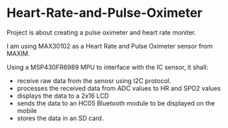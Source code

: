 # Heart-Rate-and-Pulse-Oximeter
Project is about creating a pulse oximeter and heart rate moniter.

I am using MAX30102 as a Heart Rate and Pulse Oximeter sensor from MAXIM.

Using a MSP430FR6989 MPU to interface with the IC sensor, it shall:

 - receive raw data from the senosr using I2C protocol.
 - processes the received data from ADC values to HR and SPO2 values
 - displays the data to a 2x16 LCD
 - sends the data to an HC05 Bluetooth module to be displayed on the mobile
 - stores the data in an SD card.



